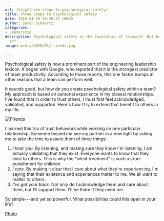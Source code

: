 ```yaml
---
url: /blog/three-steps-to-psychological-safety/
title: Three Steps To Psychological Safety
date: 2018-01-29 19:39:22 +0000
author: Baron Schwartz
categories:
- Leadership
description: Psychological safety is the foundation of teamwork. But how do you achieve
  it?
image: media/2018/01/friends.jpg

---
```

Psychological safety is now a prominent part of the engineering leadership lexicon. It began with Google, who reported that it is the strongest predictor of team productivity. According to those reports, this one factor trumps all other reasons that a team can perform well.

It sounds good, but how do you create psychological safety within a team? My approach is based on personal experience in my closest relationships. I've found that in order to trust others, I must first feel acknowledged, validated, and supported. Here's how I try to extend that benefit to others in my life.

![Friends](/media/2018/01/friends.jpg)

<!--more-->

I learned this trio of trust behaviors while working on one particular relationship. Someone helped me see my partner in a new light by asking me to take the time to assure them of three things:

1. _I hear you_. By listening, and making sure they know I'm listening, I am actually validating that they exist. Everyone wants to know that they exist to others. This is why the "silent treatment" is such a cruel punishment for children.
2. _I care_. By making it clear that I care about what they're experiencing, I'm saying that their existence and experiences matter to me. We all want to matter to others.
3. _I've got your back._ Not only do I acknowledge them and care about them, but I'll support them. I'll be there if they need me.

So simple---and yet so powerful. What possibilities could this open in your life?

[Photo](https://pixabay.com/en/nature-winter-sunset-dog-human-3042751/)
